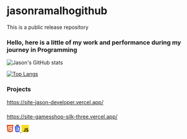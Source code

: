 # jasonramalhogithub
This is a public release repository
### Hello, here is a little of my work and performance during my journey in Programming

![Jason's GitHub stats](https://github-readme-stats.vercel.app/api?username=jasonrn36&show_icons=true&theme=tokyonight)


[![Top Langs](https://github-readme-stats.vercel.app/api/top-langs/?username=jasonrn36&layout=donut-vertical)](https://github.com/anuraghazra/github-readme-stats)

### Projects
https://site-jason-developer.vercel.app/
###
https://site-gamesshop-silk-three.vercel.app/

<a target="_blank" style="text-decoration: none;" rel="nooperner noreferrer nofollow" href="https://github.com/jasonrn36/site_jason_developer/blob/main/html5-logo.png">
<img height="20" alt="javascript" src="https://github.com/jasonrn36/site_jason_developer/blob/main/html5-logo.png" style="max-width: 100%;">
</a>


<a target="_blank" rel="nooperner noreferrer nofollow" href="https://github.com/jasonrn36/site_jason_developer/blob/main/CSS3_logo%20marca.png">
<img height="20" alt="javascript" src="https://github.com/jasonrn36/site_jason_developer/blob/main/CSS3_logo%20marca.png" style="max-width: 100%;">
</a>


<a target="_blank" rel="nooperner noreferrer nofollow" href="https://github.com/jasonrn36/site_jason_developer/blob/main/JavaScript_logo_ramalho.png">
<img height="20" alt="javascript" src="https://github.com/jasonrn36/site_jason_developer/blob/main/JavaScript_logo_ramalho.png" style="max-width: 100%;">
</a>
